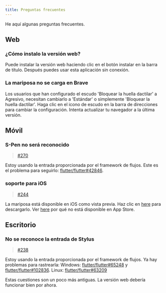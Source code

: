 ```yaml
---
title: Preguntas frecuentes
---
```


He aquí algunas preguntas frecuentes.

## Web

### ¿Cómo instalo la versión web?

Puede instalar la versión web haciendo clic en el botón instalar en la barra de título.
Después puedes usar esta aplicación sin conexión.

### La mariposa no se carga en Brave

Los usuarios que han configurado el escudo 'Bloquear la huella dactilar' a Agresivo, necesitan cambiarlo a 'Estándar' o simplemente 'Bloquear la huella dactilar'.
Haga clic en el icono de escudo en la barra de direcciones para cambiar la configuración.
Intenta actualizar tu navegador a la última versión.

## Móvil

### S-Pen no será reconocido

> [#270](https://github.com/LinwoodDev/Butterfly/issues/270)

Estoy usando la entrada proporcionada por el framework de flujos.
Este es el problema para seguirlo: [flutter/flutter#42846](https://github.com/flutter/flutter/issues/42846).

### soporte para iOS

> [#244](https://github.com/LinwoodDev/Butterfly/issues/244)

La mariposa está disponible en iOS como vista previa. Haz clic en [here](https://butterfly.linwood.dev/downloads/ios) para descargarlo. Ver [here](https://github.com/LinwoodDev/Butterfly/issues/244#issuecomment-1935460878) por qué no está disponible en App Store.

## Escritorio

### No se reconoce la entrada de Stylus

> [#238](https://github.com/LinwoodDev/Butterfly/issues/238)

Estoy usando la entrada proporcionada por el framework de flujos.
Ya hay problemas para rastrearla:
Windows: [flutter/flutter#65248](https://github.com/flutter/flutter/issues/65248) y [flutter/flutter#102836](https://github.com/flutter/flutter/issues/102836).
Linux: [flutter/flutter#63209](https://github.com/flutter/flutter/issues/63209)

Estas cuestiones son un poco más antiguas. La versión web debería funcionar bien por ahora.

